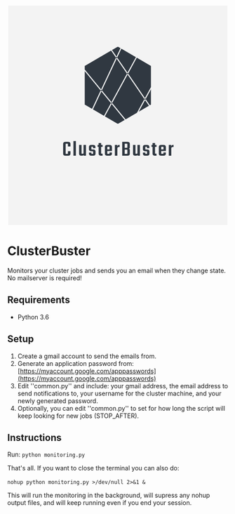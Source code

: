 <p align="center">
	<img src="./images/logo.png" width="500" height="500">
</p>

# ClusterBuster
Monitors your cluster jobs and sends you an email when they change state. No mailserver is required!

## Requirements
* Python 3.6

## Setup
1. Create a gmail account to send the emails from. 
2. Generate an application password from: [https://myaccount.google.com/apppasswords](https://myaccount.google.com/apppasswords)
3. Edit ''common.py'' and include: your gmail address, the email address to send notifications to, your username for the cluster machine, and your newly generated password.
4. Optionally, you can edit ''common.py'' to set for how long the script will keep looking for new jobs (STOP_AFTER).


## Instructions
Run: ```python monitoring.py```

That's all. If you want to close the terminal you can also do:

```nohup python monitoring.py >/dev/null 2>&1 &```

This will run the monitoring in the background, will supress any nohup output files, and will keep running even if you end your session.
